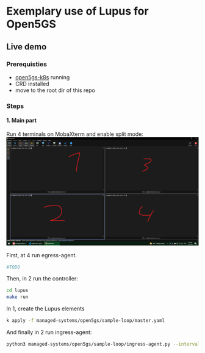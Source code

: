 # Exemplary use of Lupus for Open5GS

## Live demo
### Prerequisties
- [open5gs-k8s](https://github.com/niloysh/open5gs-k8s) running
- CRD installed
- move to the root dir of this repo

### Steps
#### 1. Main part
Run 4 terminals on MobaXterm and enable split mode:
![](../../upf-net/_img/5.png)

First, at 4 run egress-agent.
```sh
#TODO
```

Then, in 2 run the controller:
```sh
cd lupus
make run
```

In 1, create the Lupus elements
```sh
k apply -f managed-systems/open5gs/sample-loop/master.yaml
```

And finally in 2 run ingress-agent:
```sh
python3 managed-systems/open5gs/sample-loop/ingress-agent.py --interval 30
```